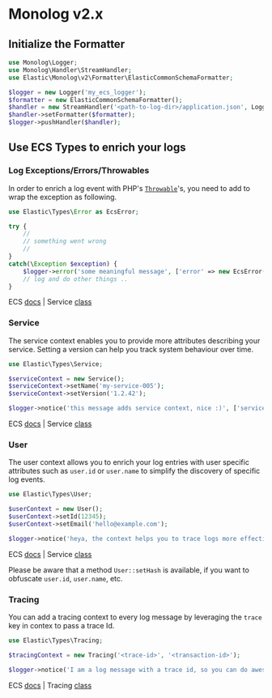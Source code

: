 # Monolog v2.x

## Initialize the Formatter
```php
use Monolog\Logger;
use Monolog\Handler\StreamHandler;
use Elastic\Monolog\v2\Formatter\ElasticCommonSchemaFormatter;

$logger = new Logger('my_ecs_logger');
$formatter = new ElasticCommonSchemaFormatter();
$handler = new StreamHandler('<path-to-log-dir>/application.json', Logger::INFO);
$handler->setFormatter($formatter);
$logger->pushHandler($handler);
```

## Use ECS Types to enrich your logs

### Log Exceptions/Errors/Throwables
In order to enrich a log event with PHP's [`Throwable`](https://www.php.net/manual/en/class.throwable.php)'s, you need to add to wrap the exception as following.
```php
use Elastic\Types\Error as EcsError;

try {
    //
    // something went wrong
    //
}
catch(\Exception $exception) {
    $logger->error('some meaningful message', ['error' => new EcsError($exception)]);
    // log and do other things ..
}
```
ECS [docs](https://www.elastic.co/guide/en/ecs/current/ecs-error.html) | Service [class](https://github.com/elastic/ecs-logging-php/blob/master/src/Elastic/Types/Error.php)

### Service
The service context enables you to provide more attributes describing your service. Setting a version can help you track system behaviour over time.
```php
use Elastic\Types\Service;

$serviceContext = new Service();
$serviceContext->setName('my-service-005');
$serviceContext->setVersion('1.2.42');

$logger->notice('this message adds service context, nice :)', ['service' => $serviceContext]);
```
ECS [docs](https://www.elastic.co/guide/en/ecs/current/ecs-service.html) | Service [class](https://github.com/elastic/ecs-logging-php/blob/master/src/Elastic/Types/Service.php)

### User
The user context allows you to enrich your log entries with user specific attributes such as `user.id` or `user.name` to simplify the discovery of specific log events.
```php
use Elastic\Types\User;

$userContext = new User();
$userContext->setId(12345);
$userContext->setEmail('hello@example.com');

$logger->notice('heya, the context helps you to trace logs more effective', ['user' => $userContext]);
```
ECS [docs](https://www.elastic.co/guide/en/ecs/current/ecs-user.html) | Service [class](https://github.com/elastic/ecs-logging-php/blob/master/src/Elastic/Types/User.php)

Please be aware that a method `User::setHash` is available, if you want to obfuscate `user.id`, `user.name`, etc.

### Tracing
You can add a tracing context to every log message by leveraging the `trace` key in contex to pass a trace Id.
```php
use Elastic\Types\Tracing;

$tracingContext = new Tracing('<trace-id>', '<transaction-id>');

$logger->notice('I am a log message with a trace id, so you can do awesome things in the Logs UI', ['tracing' => $tracingContext]);
```
ECS [docs](https://www.elastic.co/guide/en/ecs/current/ecs-tracing.html) | Tracing [class](https://github.com/elastic/ecs-logging-php/blob/master/src/Elastic/Types/Tracing.php)
